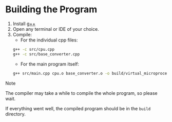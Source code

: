 # Building the Program

1. Install [g++](https://gcc.gnu.org/)
2. Open any terminal or IDE of your choice.
3. Compile:
   * For the individual cpp files:
   ```bash
   g++ -c src/cpu.cpp 
   g++ -c src/base_converter.cpp
   ```
   * For the main program itself:
   ```bash
   g++ src/main.cpp cpu.o base_converter.o -o build/virtual_microprocessor.exe
   ```
   
> [!NOTE]
> The compiler may take a while to compile the whole program, so please wait.

If everything went well, the compiled program should be in the `build` directory.
